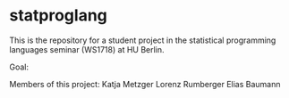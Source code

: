 # statproglang
This is the repository for a student project in the statistical programming languages seminar (WS1718) at HU Berlin.

Goal:

Members of this project:
Katja Metzger
Lorenz Rumberger
Elias Baumann
